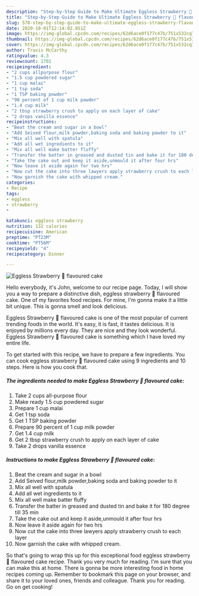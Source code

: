 ```yaml
---
description: "Step-by-Step Guide to Make Ultimate Eggless Strawberry 🍓 flavoured cake"
title: "Step-by-Step Guide to Make Ultimate Eggless Strawberry 🍓 flavoured cake"
slug: 570-step-by-step-guide-to-make-ultimate-eggless-strawberry-flavoured-cake
date: 2020-10-01T12:14:02.851Z
image: https://img-global.cpcdn.com/recipes/62d6ace0f177c47b/751x532cq70/eggless-strawberry-🍓-flavoured-cake-recipe-main-photo.jpg
thumbnail: https://img-global.cpcdn.com/recipes/62d6ace0f177c47b/751x532cq70/eggless-strawberry-🍓-flavoured-cake-recipe-main-photo.jpg
cover: https://img-global.cpcdn.com/recipes/62d6ace0f177c47b/751x532cq70/eggless-strawberry-🍓-flavoured-cake-recipe-main-photo.jpg
author: Travis McCarthy
ratingvalue: 4.3
reviewcount: 1701
recipeingredient:
- "2 cups allpurpose flour"
- "1.5 cup powdered sugar"
- "1 cup malai"
- "1 tsp soda"
- "1 TSP baking powder"
- "90 percent of 1 cup milk powder"
- "1.4 cup milk"
- "2 tbsp strawberry crush to apply on each layer of cake"
- "2 drops vanilla essence"
recipeinstructions:
- "Beat the cream and sugar in a bowl"
- "Add Seived flour,milk powder,baking soda and baking powder to it"
- "Mix all well with spatula"
- "Add all wet ingredients to it"
- "Mix all well make batter fluffy"
- "Transfer the batter in greased and dusted tin and bake it for 180 degree till 35 min"
- "Take the cake out and keep it aside,unmould it after four hrs"
- "Now leave it aside again for two hrs"
- "Now cut the cake into three lawyers apply strawberry crush to each layer"
- "Now garnish the cake with whipped cream."
categories:
- Recipe
tags:
- eggless
- strawberry
- 

katakunci: eggless strawberry  
nutrition: 132 calories
recipecuisine: American
preptime: "PT23M"
cooktime: "PT56M"
recipeyield: "4"
recipecategory: Dinner

---
```



![Eggless Strawberry 🍓 flavoured cake](https://img-global.cpcdn.com/recipes/62d6ace0f177c47b/751x532cq70/eggless-strawberry-🍓-flavoured-cake-recipe-main-photo.jpg)

Hello everybody, it's John, welcome to our recipe page. Today, I will show you a way to prepare a distinctive dish, eggless strawberry 🍓 flavoured cake. One of my favorites food recipes. For mine, I'm gonna make it a little bit unique. This is gonna smell and look delicious.

Eggless Strawberry 🍓 flavoured cake is one of the most popular of current trending foods in the world. It's easy, it is fast, it tastes delicious. It is enjoyed by millions every day. They are nice and they look wonderful. Eggless Strawberry 🍓 flavoured cake is something which I have loved my entire life.




To get started with this recipe, we have to prepare a few ingredients. You can cook eggless strawberry 🍓 flavoured cake using 9 ingredients and 10 steps. Here is how you cook that.

<!--inarticleads1-->

##### The ingredients needed to make Eggless Strawberry 🍓 flavoured cake:

1. Take 2 cups all-purpose flour
1. Make ready 1.5 cup powdered sugar
1. Prepare 1 cup malai
1. Get 1 tsp soda
1. Get 1 TSP baking powder
1. Prepare 90 percent of 1 cup milk powder
1. Get 1.4 cup milk
1. Get 2 tbsp strawberry crush to apply on each layer of cake
1. Take 2 drops vanilla essence




<!--inarticleads2-->

##### Instructions to make Eggless Strawberry 🍓 flavoured cake:

1. Beat the cream and sugar in a bowl
1. Add Seived flour,milk powder,baking soda and baking powder to it
1. Mix all well with spatula
1. Add all wet ingredients to it
1. Mix all well make batter fluffy
1. Transfer the batter in greased and dusted tin and bake it for 180 degree till 35 min
1. Take the cake out and keep it aside,unmould it after four hrs
1. Now leave it aside again for two hrs
1. Now cut the cake into three lawyers apply strawberry crush to each layer
1. Now garnish the cake with whipped cream.




So that's going to wrap this up for this exceptional food eggless strawberry 🍓 flavoured cake recipe. Thank you very much for reading. I'm sure that you can make this at home. There is gonna be more interesting food in home recipes coming up. Remember to bookmark this page on your browser, and share it to your loved ones, friends and colleague. Thank you for reading. Go on get cooking!

